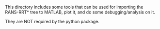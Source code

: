 This directory includes some tools that can be used for importing the RANS-RRT* tree to MATLAB, plot it, and do some debugging/analysis on it.

They are NOT required by the python package. 
